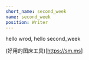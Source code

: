 ```yaml
---
short_name: second_week
name: second_week
position: Writer
---
```



hello wrod, hello second_week



(好用的图床工具)[https://sm.ms]
